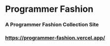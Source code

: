 # Programmer Fashion
### A Programmer Fashion Collection Site

### https://programmer-fashion.vercel.app/